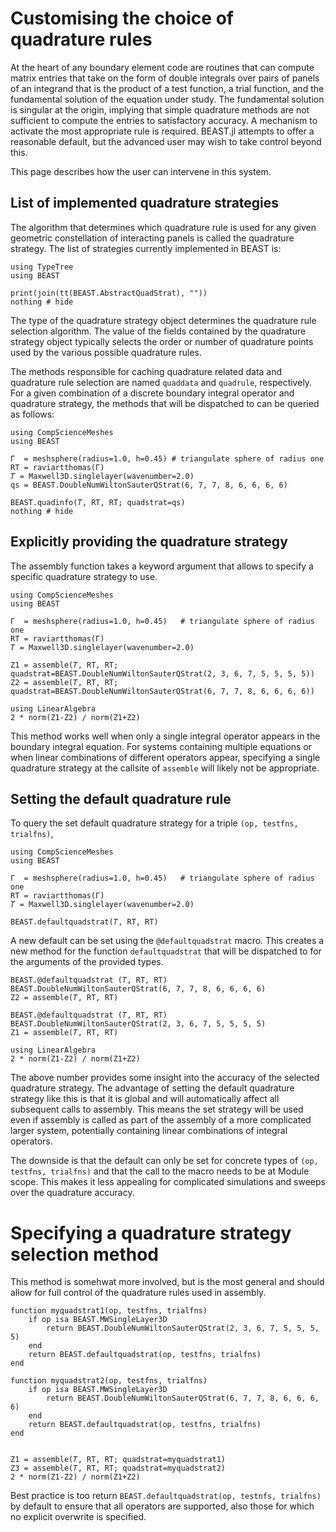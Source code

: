 # Customising the choice of quadrature rules

At the heart of any boundary element code are routines that can compute matrix entries that take on the form of double integrals over pairs of panels of an integrand that is the product of a test function, a trial function, and the fundamental solution of the equation under study. The fundamental solution is singular at the origin, implying that simple quadrature methods are not sufficient to compute the entries to satisfactory accuracy. A mechanism to activate the most appropriate rule is required. BEAST.jl attempts to offer a reasonable default, but the advanced user may wish to take control beyond this.

This page describes how the user can intervene in this system.

## List of implemented quadrature strategies

The algorithm that determines which quadrature rule is used for any given geometric constellation of interacting panels is called the quadrature strategy. The list of strategies currently implemented in BEAST is:

```@example introductory
using TypeTree
using BEAST

print(join(tt(BEAST.AbstractQuadStrat), ""))
nothing # hide
```

The type of the quadrature strategy object determines the quadrature rule selection algorithm. The value of the fields contained by the quadrature strategy object typically selects the order or number of quadrature points used by the various possible quadrature rules.

The methods responsible for caching quadrature related data and quadrature rule selection are named `quaddata` and `quadrule`, respectively. For a given combination of a discrete boundary integral operator and quadrature strategy, the methods that will be dispatched to can be queried as follows:

```@example introductory
using CompScienceMeshes
using BEAST

Γ  = meshsphere(radius=1.0, h=0.45) # triangulate sphere of radius one
RT = raviartthomas(Γ)
𝑇 = Maxwell3D.singlelayer(wavenumber=2.0)
qs = BEAST.DoubleNumWiltonSauterQStrat(6, 7, 7, 8, 6, 6, 6, 6)
```

```@example introductory
BEAST.quadinfo(𝑇, RT, RT; quadstrat=qs)
nothing # hide
```

## Explicitly providing the quadrature strategy

The assembly function takes a keyword argument that allows to specify a specific quadrature strategy to use.

```@example introductory
using CompScienceMeshes
using BEAST

Γ  = meshsphere(radius=1.0, h=0.45)   # triangulate sphere of radius one
RT = raviartthomas(Γ)
𝑇 = Maxwell3D.singlelayer(wavenumber=2.0)

Z1 = assemble(𝑇, RT, RT; quadstrat=BEAST.DoubleNumWiltonSauterQStrat(2, 3, 6, 7, 5, 5, 5, 5))
Z2 = assemble(𝑇, RT, RT; quadstrat=BEAST.DoubleNumWiltonSauterQStrat(6, 7, 7, 8, 6, 6, 6, 6))

using LinearAlgebra
2 * norm(Z1-Z2) / norm(Z1+Z2)
```

This method works well when only a single integral operator appears in the boundary integral equation. For systems containing multiple equations or when linear combinations of different operators appear, specifying a single quadrature strategy at the callsite of `assemble` will likely not be appropriate.


## Setting the default quadrature rule

To query the set default quadrature strategy for a triple `(op, testfns, trialfns)`,

```@example introductory
using CompScienceMeshes
using BEAST

Γ  = meshsphere(radius=1.0, h=0.45)   # triangulate sphere of radius one
RT = raviartthomas(Γ)
𝑇 = Maxwell3D.singlelayer(wavenumber=2.0)

BEAST.defaultquadstrat(𝑇, RT, RT)
```

A new default can be set using the `@defaultquadstrat` macro. This creates a new method for the function `defaultquadstrat` that will be dispatched to for the arguments of the provided types.

```@example introductory
BEAST.@defaultquadstrat (𝑇, RT, RT) BEAST.DoubleNumWiltonSauterQStrat(6, 7, 7, 8, 6, 6, 6, 6) 
Z2 = assemble(𝑇, RT, RT)

BEAST.@defaultquadstrat (𝑇, RT, RT) BEAST.DoubleNumWiltonSauterQStrat(2, 3, 6, 7, 5, 5, 5, 5) 
Z1 = assemble(𝑇, RT, RT)

using LinearAlgebra
2 * norm(Z1-Z2) / norm(Z1+Z2)
```

The above number provides some insight into the accuracy of the selected quadrature strategy. The advantage of setting the default quadrature strategy like this is that it is global and will automatically affect all subsequent calls to assembly. This means the set strategy will be used even if assembly is called as part of the assembly of a more complicated larger system, potentially containing linear combinations of integral operators.

The downside is that the default can only be set for concrete types of `(op, testfns, trialfns)` and that the call to the macro needs to be at Module scope. This makes it less appealing for complicated simulations and sweeps over the quadrature accuracy.

# Specifying a quadrature strategy selection method

This method is somehwat more involved, but is the most general and should allow for full control of the quadrature rules used in assembly.

```@example introductory
function myquadstrat1(op, testfns, trialfns)
    if op isa BEAST.MWSingleLayer3D
        return BEAST.DoubleNumWiltonSauterQStrat(2, 3, 6, 7, 5, 5, 5, 5)
    end
    return BEAST.defaultquadstrat(op, testfns, trialfns)
end

function myquadstrat2(op, testfns, trialfns)
    if op isa BEAST.MWSingleLayer3D
        return BEAST.DoubleNumWiltonSauterQStrat(6, 7, 7, 8, 6, 6, 6, 6)
    end
    return BEAST.defaultquadstrat(op, testfns, trialfns)
end


Z1 = assemble(𝑇, RT, RT; quadstrat=myquadstrat1)
Z3 = assemble(𝑇, RT, RT; quadstrat=myquadstrat2)
2 * norm(Z1-Z2) / norm(Z1+Z2)
```

Best practice is too return `BEAST.defaultquadstrat(op, testnfs, trialfns)` by default to ensure that all operators are supported, also those for which no explicit overwrite is specified.


